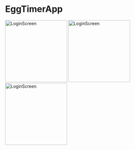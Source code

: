 # EggTimerApp

<img width="200" alt="LoginScreen" src="https://github.com/FurkanCAPKIN/EggTimerApp/assets/92672616/673c1e48-4e3f-4fd5-89ef-ac5c0027f5b3">

<img width="200" alt="LoginScreen" src="https://github.com/FurkanCAPKIN/EggTimerApp/assets/92672616/93f45818-aa95-4354-a313-2d8031b24cd9">

<img width="200" alt="LoginScreen" src="https://github.com/FurkanCAPKIN/EggTimerApp/assets/92672616/7df3cce7-d76f-468d-b461-e63a3f8e4cc6">

